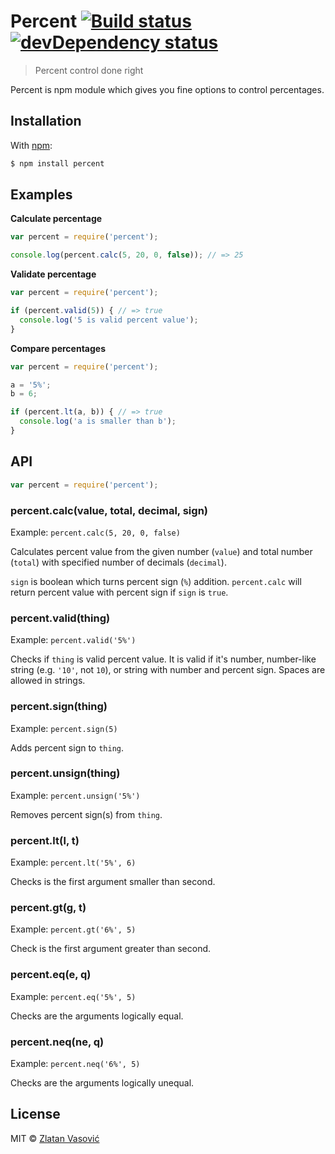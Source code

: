 # Percent [![Build status](https://travis-ci.org/ZDroid/percent.png?branch=master)](https://travis-ci.org/ZDroid/percent) [![devDependency status](https://david-dm.org/ZDroid/percent/dev-status.png?theme=shields.io)](https://david-dm.org/ZDroid/percent#info=devDependencies)

> Percent control done right

Percent is npm module which gives you fine options to control percentages.

## Installation

With [npm](https://npmjs.org):

```bash
$ npm install percent
```

## Examples

**Calculate percentage**

```javascript
var percent = require('percent');

console.log(percent.calc(5, 20, 0, false)); // => 25
```

**Validate percentage**

```javascript
var percent = require('percent');

if (percent.valid(5)) { // => true
  console.log('5 is valid percent value');
}
```

**Compare percentages**

```javascript
var percent = require('percent');

a = '5%';
b = 6;

if (percent.lt(a, b)) { // => true
  console.log('a is smaller than b');
}
```

## API

```javascript
var percent = require('percent');
```

### percent.calc(value, total, decimal, sign)

Example: `percent.calc(5, 20, 0, false)`

Calculates percent value from the given number (`value`) and total number
(`total`) with specified number of decimals (`decimal`).

`sign` is boolean which turns percent sign (`%`) addition. `percent.calc` will
return percent value with percent sign if `sign` is `true`.

### percent.valid(thing)

Example: `percent.valid('5%')`

Checks if `thing` is valid percent value. It is valid if it's number,
number-like string (e.g. `'10'`, not `10`), or string with number and percent
sign. Spaces are allowed in strings.

### percent.sign(thing)

Example: `percent.sign(5)`

Adds percent sign to `thing`.

### percent.unsign(thing)

Example: `percent.unsign('5%')`

Removes percent sign(s) from `thing`.

### percent.lt(l, t)

Example: `percent.lt('5%', 6)`

Checks is the first argument smaller than second.

### percent.gt(g, t)

Example: `percent.gt('6%', 5)`

Check is the first argument greater than second.

### percent.eq(e, q)

Example: `percent.eq('5%', 5)`

Checks are the arguments logically equal.

### percent.neq(ne, q)

Example: `percent.neq('6%', 5)`

Checks are the arguments logically unequal.

## License

MIT &copy; [Zlatan Vasović](https://github.com/ZDroid)